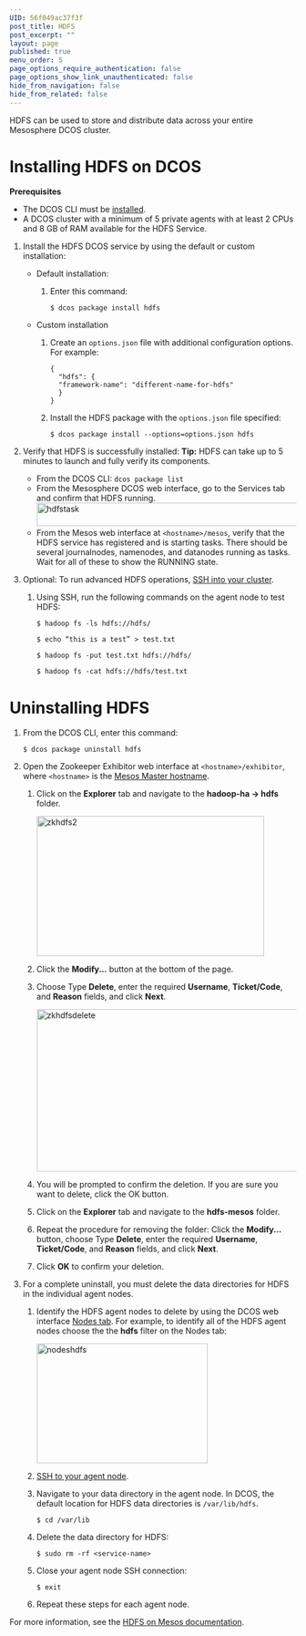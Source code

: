 ```yaml
---
UID: 56f049ac37f3f
post_title: HDFS
post_excerpt: ""
layout: page
published: true
menu_order: 5
page_options_require_authentication: false
page_options_show_link_unauthenticated: false
hide_from_navigation: false
hide_from_related: false
---
```

HDFS can be used to store and distribute data across your entire Mesosphere DCOS cluster.

# <a name="hdfsinstall"></a>Installing HDFS on DCOS

**Prerequisites**

*   The DCOS CLI must be [installed][1].
*   A DCOS cluster with a minimum of 5 private agents with at least 2 CPUs and 8 GB of RAM available for the HDFS Service.

1.  Install the HDFS DCOS service by using the default or custom installation:
    
    *   Default installation:
        
        1.  Enter this command:
            
                $ dcos package install hdfs
                
    
    *   Custom installation
        
        1.  Create an `options.json` file with additional configuration options. For example:
            
                {
                  "hdfs": {
                  "framework-name": "different-name-for-hdfs"
                  }
                }
                
        
        2.  Install the HDFS package with the `options.json` file specified:
            
                $ dcos package install --options=options.json hdfs
                

2.  Verify that HDFS is successfully installed: **Tip:** HDFS can take up to 5 minutes to launch and fully verify its components.
    
    *   From the DCOS CLI: `dcos package list`
    *   From the Mesosphere DCOS web interface, go to the Services tab and confirm that HDFS running. <a href="https://docs.mesosphere.com/wp-content/uploads/2015/12/hdfstask.png" rel="attachment wp-att-1524"><img src="https://docs.mesosphere.com/wp-content/uploads/2015/12/hdfstask.png" alt="hdfstask" width="721" height="41" class="alignnone size-full wp-image-1524" /></a>
    *   From the Mesos web interface at `<hostname>/mesos`, verify that the HDFS service has registered and is starting tasks. There should be several journalnodes, namenodes, and datanodes running as tasks. Wait for all of these to show the RUNNING state.

3.  Optional: To run advanced HDFS operations, [SSH into your cluster][2].
    
    1.  Using SSH, run the following commands on the agent node to test HDFS:
        
            $ hadoop fs -ls hdfs://hdfs/
            
            $ echo “this is a test” > test.txt
            
            $ hadoop fs -put test.txt hdfs://hdfs/
            
            $ hadoop fs -cat hdfs://hdfs/test.txt
            

# <a name="uninstall"></a>Uninstalling HDFS

1.  From the DCOS CLI, enter this command:
    
        $ dcos package uninstall hdfs
        

2.  Open the Zookeeper Exhibitor web interface at `<hostname>/exhibitor`, where `<hostname>` is the [Mesos Master hostname][3].
    
    1.  Click on the **Explorer** tab and navigate to the **hadoop-ha -> hdfs** folder.
        
        <a href="https://docs.mesosphere.com/wp-content/uploads/2015/12/zkhdfs2.png" rel="attachment wp-att-1620"><img src="https://docs.mesosphere.com/wp-content/uploads/2015/12/zkhdfs2.png" alt="zkhdfs2" width="399" height="246" class="alignnone size-full wp-image-1620" /></a>
    
    2.  Click the **Modify...** button at the bottom of the page.
    
    3.  Choose Type **Delete**, enter the required **Username**, **Ticket/Code**, and **Reason** fields, and click **Next**.
        
        <a href="https://docs.mesosphere.com/wp-content/uploads/2015/12/zkhdfsdelete.png" rel="attachment wp-att-1621"><img src="https://docs.mesosphere.com/wp-content/uploads/2015/12/zkhdfsdelete.png" alt="zkhdfsdelete" width="537" height="285" class="alignnone size-full wp-image-1621" /></a>
    
    4.  You will be prompted to confirm the deletion. If you are sure you want to delete, click the OK button.
    
    5.  Click on the **Explorer** tab and navigate to the **hdfs-mesos** folder.
    
    6.  Repeat the procedure for removing the folder: Click the **Modify...** button, choose Type **Delete**, enter the required **Username**, **Ticket/Code**, and **Reason** fields, and click **Next**.
    
    7.  Click **OK** to confirm your deletion.

3.  For a complete uninstall, you must delete the data directories for HDFS in the individual agent nodes.
    
    1.  Identify the HDFS agent nodes to delete by using the DCOS web interface [Nodes tab][4]. For example, to identify all of the HDFS agent nodes choose the the **hdfs** filter on the Nodes tab:
        
        <a href="https://docs.mesosphere.com/wp-content/uploads/2015/12/nodeshdfs.png" rel="attachment wp-att-1571"><img src="https://docs.mesosphere.com/wp-content/uploads/2015/12/nodeshdfs-600x419.png" alt="nodeshdfs" width="300" height="210" class="alignnone size-medium wp-image-1571" /></a>
    
    2.  [SSH to your agent node][2].
    
    3.  Navigate to your data directory in the agent node. In DCOS, the default location for HDFS data directories is `/var/lib/hdfs`.
        
            $ cd /var/lib
            
    
    4.  Delete the data directory for HDFS:
        
            $ sudo rm -rf <service-name>
            
    
    5.  Close your agent node SSH connection:
        
            $ exit
            
    
    6.  Repeat these steps for each agent node.

For more information, see the <a href="https://github.com/mesosphere/hdfs/" target="_blank">HDFS on Mesos documentation</a>.

 [1]: /install/cli/
 [2]: ../administration/sshcluster/
 [3]: /install/awscluster#launchdcos
 [4]: /getting-started/webinterface/#nodes